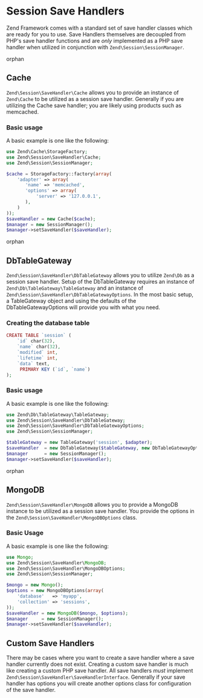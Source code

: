 # Session Save Handlers

Zend Framework comes with a standard set of save handler classes which are ready for you to use.
Save Handlers themselves are decoupled from PHP's save handler functions and are *only* implemented
as a PHP save handler when utilized in conjunction with `Zend\Session\SessionManager`.

orphan  

## Cache

`Zend\Session\SaveHandler\Cache` allows you to provide an instance of `Zend\Cache` to be utilized as
a session save handler. Generally if you are utilizing the Cache save handler; you are likely using
products such as memcached.

### Basic usage

A basic example is one like the following:

```php
use Zend\Cache\StorageFactory;
use Zend\Session\SaveHandler\Cache;
use Zend\Session\SessionManager;

$cache = StorageFactory::factory(array(
    'adapter' => array(
       'name' => 'memcached',
       'options' => array(
           'server' => '127.0.0.1',
       ),
    )
));
$saveHandler = new Cache($cache);
$manager = new SessionManager();
$manager->setSaveHandler($saveHandler);
```

orphan  

## DbTableGateway

`Zend\Session\SaveHandler\DbTableGateway` allows you to utilize `Zend\Db` as a session save handler.
Setup of the DbTableGateway requires an instance of `Zend\Db\TableGateway\TableGateway` and an
instance of `Zend\Session\SaveHandler\DbTableGatewayOptions`. In the most basic setup, a
TableGateway object and using the defaults of the DbTableGatewayOptions will provide you with what
you need.

### Creating the database table

```php
CREATE TABLE `session` (
    `id` char(32),
    `name` char(32),
    `modified` int,
    `lifetime` int,
    `data` text,
     PRIMARY KEY (`id`, `name`)
);
```

### Basic usage

A basic example is one like the following:

```php
use Zend\Db\TableGateway\TableGateway;
use Zend\Session\SaveHandler\DbTableGateway;
use Zend\Session\SaveHandler\DbTableGatewayOptions;
use Zend\Session\SessionManager;

$tableGateway = new TableGateway('session', $adapter);
$saveHandler  = new DbTableGateway($tableGateway, new DbTableGatewayOptions());
$manager      = new SessionManager();
$manager->setSaveHandler($saveHandler);
```

orphan  

## MongoDB

`Zend\Session\SaveHandler\MongoDB` allows you to provide a MongoDB instance to be utilized as a
session save handler. You provide the options in the `Zend\Session\SaveHandler\MongoDBOptions`
class.

### Basic Usage

A basic example is one like the following:

```php
use Mongo;
use Zend\Session\SaveHandler\MongoDB;
use Zend\Session\SaveHandler\MongoDBOptions;
use Zend\Session\SessionManager;

$mongo = new Mongo();
$options = new MongoDBOptions(array(
    'database'   => 'myapp',
    'collection' => 'sessions',
));
$saveHandler = new MongoDB($mongo, $options);
$manager     = new SessionManager();
$manager->setSaveHandler($saveHandler);
```

## Custom Save Handlers

There may be cases where you want to create a save handler where a save handler currently does not
exist. Creating a custom save handler is much like creating a custom PHP save handler. All save
handlers *must* implement `Zend\Session\SaveHandler\SaveHandlerInterface`. Generally if your save
handler has options you will create another options class for configuration of the save handler.
